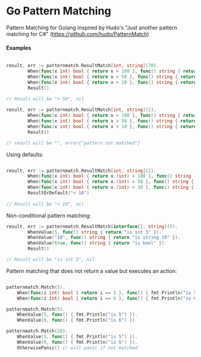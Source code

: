 # Go Pattern Matching

Pattern Matching for Golang inspired by Hudo's "Just another pattern matching for C#" (https://github.com/hudo/PatternMatch)

#### Examples

```go

result, err := patternmatch.ResultMatch[int, string](70).
		When(func(x int) bool { return x > 100 }, func() string { return "> 100" }).
		When(func(x int) bool { return x > 50 }, func() string { return "> 50" }).
		When(func(x int) bool { return x > 10 }, func() string { return "> 10" }).
        Result()
            
// Result will be "> 50", nil

result, err := patternmatch.ResultMatch[int, string](2).
		When(func(x int) bool { return x > 100 }, func() string { return "> 100" }).
		When(func(x int) bool { return x > 50 }, func() string { return "> 50" }).
		When(func(x int) bool { return x > 10 }, func() string { return "> 10" }).
        Result()

// result will be "", error{"pattern not matched"}

```

Using defaults:

```go

result, err := patternmatch.ResultMatch[int, string](2).
		When(func(x int) bool { return x.(int) > 100 }, func() string { return "> 100" }).
		When(func(x int) bool { return x.(int) > 50 }, func() string { return "> 50" }).
		When(func(x int) bool { return x.(int) > 10 }, func() string { return "> 10" }).
        ResultOrDefault("< 10")
            
// Result will be "< 10", nil

```

Non-conditional pattern matching:

```go
result, err := patternmatch.ResultMatch[interface{}, string](5).
		WhenValue(5, func() string { return "is int 5" }).
		WhenValue("10", func() string { return "is string 10" }).
		WhenValue(true, func() string { return "is bool" }).
        Result()

// Result will be "is int 5", nil
```

Pattern matching that does not return a value but executes an action:

```go

patternmatch.Match(5).
	When(func(i int) bool { return i == 5 }, func() { fmt.Println("is 5") }).
	When(func(i int) bool { return i == 6 }, func() { fmt.Println("is 6") })

patternmatch.Match(5).
    WhenValue(5, func() { fmt.Println("is 5") }).
    WhenValue(6, func() { fmt.Println("is 6") })

patternmatch.Match(10).
    WhenValue(5, func() { fmt.Println("is 5") }).
    WhenValue(6, func() { fmt.Println("is 6") }).
    OtherwisePanic() // will panic if not matched

```
